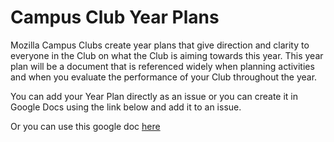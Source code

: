 # Campus Club Year Plans

Mozilla Campus Clubs create year plans that give direction and clarity to everyone in the Club on what the Club is aiming towards this year. This year plan will be a document that is referenced widely when planning activities and when you evaluate the performance of your Club throughout the year.

You can add your Year Plan directly as an issue or you can create it in Google Docs using the link below and add it to an issue. 

Or you can use this google doc [here](https://docs.google.com/document/d/1DKQd0decBLoAMep6weXINDP4zrURFbhHl7061SO5UYA/copy)


